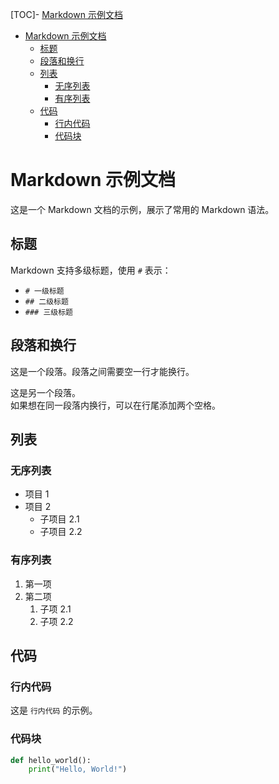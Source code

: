 [TOC]- [Markdown 示例文档](#markdown-示例文档)
- [Markdown 示例文档](#markdown-示例文档)
  - [标题](#标题)
  - [段落和换行](#段落和换行)
  - [列表](#列表)
    - [无序列表](#无序列表)
    - [有序列表](#有序列表)
  - [代码](#代码)
    - [行内代码](#行内代码)
    - [代码块](#代码块)


# Markdown 示例文档

这是一个 Markdown 文档的示例，展示了常用的 Markdown 语法。

## 标题
Markdown 支持多级标题，使用 `#` 表示：
- `# 一级标题`
- `## 二级标题`
- `### 三级标题`

## 段落和换行
这是一个段落。段落之间需要空一行才能换行。

这是另一个段落。  
如果想在同一段落内换行，可以在行尾添加两个空格。

## 列表

### 无序列表
- 项目 1
- 项目 2
  - 子项目 2.1
  - 子项目 2.2

### 有序列表
1. 第一项
2. 第二项
   1. 子项 2.1
   2. 子项 2.2

## 代码

### 行内代码
这是 `行内代码` 的示例。

### 代码块
```python
def hello_world():
    print("Hello, World!")
